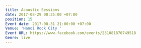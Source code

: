 ```yaml
---
title: Acoustic Sessions
date: 2017-08-29 08:35:00 +07:00
position: 15
Event date: 2017-08-31 21:00:00 +07:00
Venue: 'Hanoi Rock City '
Event URL: https://www.facebook.com/events/231081870749518
Genre: live
---
```


